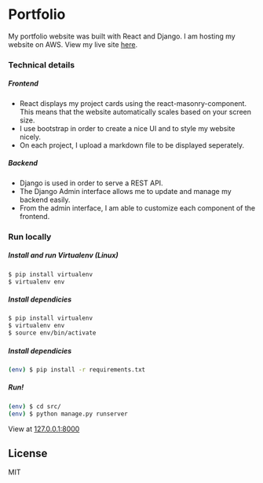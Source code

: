 # Portfolio
My portfolio website was built with React and Django. I am hosting my website on AWS.
View my live site [here](http://www.emilior.com/).

### Technical details
##### Frontend
- React displays my project cards using the react-masonry-component. This means that the website automatically scales based on your screen size. 
- I use bootstrap in order to create a nice UI and to style my website nicely.
- On each project, I upload a markdown file to be displayed seperately.

##### Backend
- Django is used in order to serve a REST API.
- The Django Admin interface allows me to update and manage my backend easily.
- From the admin interface, I am able to customize each component of the frontend.


### Run locally

##### Install and run Virtualenv (Linux)
```sh
$ pip install virtualenv
$ virtualenv env
```
##### Install dependicies
```sh
$ pip install virtualenv
$ virtualenv env
$ source env/bin/activate
```

##### Install dependicies
```sh
(env) $ pip install -r requirements.txt
```

##### Run!
```sh
(env) $ cd src/
(env) $ python manage.py runserver
```
View at [127.0.0.1:8000](http://127.0.0.1:8000)

License
----

MIT


